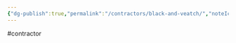 ```yaml
---
{"dg-publish":true,"permalink":"/contractors/black-and-veatch/","noteIcon":"","created":"2025-01-07T11:30:22.476-06:00"}
---
```


#contractor 